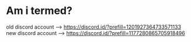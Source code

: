 # Am i termed?
old discord account --> https://discord.id/?prefill=1201927364733571133
new discord account --> https://discord.id/?prefill=1177280865705918496
